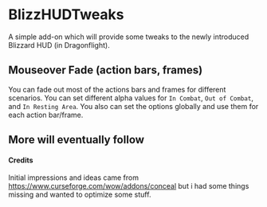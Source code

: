 # BlizzHUDTweaks
A simple add-on which will provide some tweaks to the newly introduced Blizzard HUD (in Dragonflight).

## Mouseover Fade (action bars, frames)
You can fade out most of the actions bars and frames for different scenarios. You can set different alpha values for `In Combat`, `Out of Combat`, and `In Resting Area`. You also can set the options globally and use them for each action bar/frame.

## More will eventually follow

#### Credits
Initial impressions and ideas came from https://www.curseforge.com/wow/addons/conceal but i had some things missing and wanted to optimize some stuff.